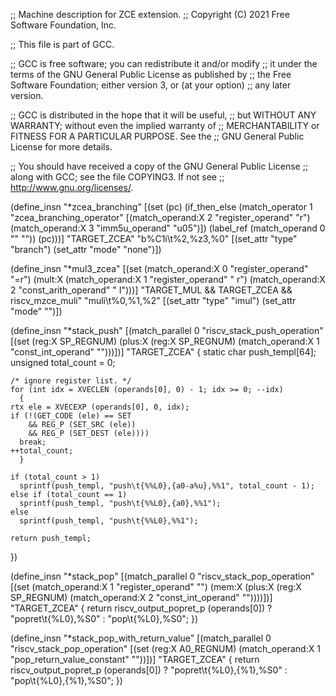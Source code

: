 ;; Machine description for ZCE extension.
;; Copyright (C) 2021 Free Software Foundation, Inc.

;; This file is part of GCC.

;; GCC is free software; you can redistribute it and/or modify
;; it under the terms of the GNU General Public License as published by
;; the Free Software Foundation; either version 3, or (at your option)
;; any later version.

;; GCC is distributed in the hope that it will be useful,
;; but WITHOUT ANY WARRANTY; without even the implied warranty of
;; MERCHANTABILITY or FITNESS FOR A PARTICULAR PURPOSE.  See the
;; GNU General Public License for more details.

;; You should have received a copy of the GNU General Public License
;; along with GCC; see the file COPYING3.  If not see
;; <http://www.gnu.org/licenses/>.

(define_insn "*zcea_branching<mode>"
  [(set (pc)
	(if_then_else
	 (match_operator 1 "zcea_branching_operator"
			 [(match_operand:X 2 "register_operand" "r")
			  (match_operand:X 3 "imm5u_operand" "u05")])
	 (label_ref (match_operand 0 "" ""))
	 (pc)))]
  "TARGET_ZCEA"
  "b%C1i\t%2,%z3,%0"
  [(set_attr "type" "branch")
   (set_attr "mode" "none")])

(define_insn "*mul<mode>3_zcea"
  [(set (match_operand:X          0 "register_operand" "=r")
	(mult:X (match_operand:X 1 "register_operand" " r")
		 (match_operand:X 2 "const_arith_operand" " I")))]
  "TARGET_MUL && TARGET_ZCEA && riscv_mzce_muli"
  "muli\t%0,%1,%2"
  [(set_attr "type" "imul")
   (set_attr "mode" "<MODE>")])

(define_insn "*stack_push<mode>"
  [(match_parallel 0 "riscv_stack_push_operation"
    [(set (reg:X SP_REGNUM) (plus:X (reg:X SP_REGNUM)
      (match_operand:X 1 "const_int_operand" "")))])]
  "TARGET_ZCEA"
  {
    static char push_templ[64];
    unsigned total_count = 0;

    /* ignore register list. */
    for (int idx = XVECLEN (operands[0], 0) - 1; idx >= 0; --idx)
      {
	rtx ele = XVECEXP (operands[0], 0, idx);
	if (!(GET_CODE (ele) == SET
	    && REG_P (SET_SRC (ele))
	    && REG_P (SET_DEST (ele))))
	  break;
	++total_count;
      }

    if (total_count > 1)
      sprintf(push_templ, "push\t{%%L0},{a0-a%u},%%1", total_count - 1);
    else if (total_count == 1)
      sprintf(push_templ, "push\t{%%L0},{a0},%%1");
    else
      sprintf(push_templ, "push\t{%%L0},%%1");

    return push_templ;
  })

(define_insn "*stack_pop<mode>"
  [(match_parallel 0 "riscv_stack_pop_operation"
    [(set (match_operand:X 1 "register_operand" "")
      (mem:X (plus:X (reg:X SP_REGNUM)
	(match_operand:X 2 "const_int_operand" ""))))])]
  "TARGET_ZCEA"
  {
    return riscv_output_popret_p (operands[0]) ?
	"popret\t{%L0},%S0" :
	"pop\t{%L0},%S0";
  })

(define_insn "*stack_pop_with_return_value<mode>"
  [(match_parallel 0 "riscv_stack_pop_operation"
    [(set (reg:X A0_REGNUM)
      (match_operand:X 1 "pop_return_value_constant" ""))])]
  "TARGET_ZCEA"
  {
    return riscv_output_popret_p (operands[0]) ?
	"popret\t{%L0},{%1},%S0" :
	"pop\t{%L0},{%1},%S0";
  })
